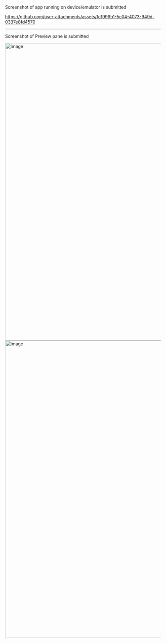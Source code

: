 Screenshot of app running on device/emulator is submitted

https://github.com/user-attachments/assets/fc1999b1-5c04-4073-949d-0337e8fd4570



________________________________________
Screenshot of Preview pane is submitted

<img width="541" height="962" alt="image" src="https://github.com/user-attachments/assets/e62d47ae-bd5b-4030-a4fe-9a1db5e1ad1e" />

<img width="541" height="962" alt="image" src="https://github.com/user-attachments/assets/78e49ced-451c-4193-9a7d-614bde74cc24" />
